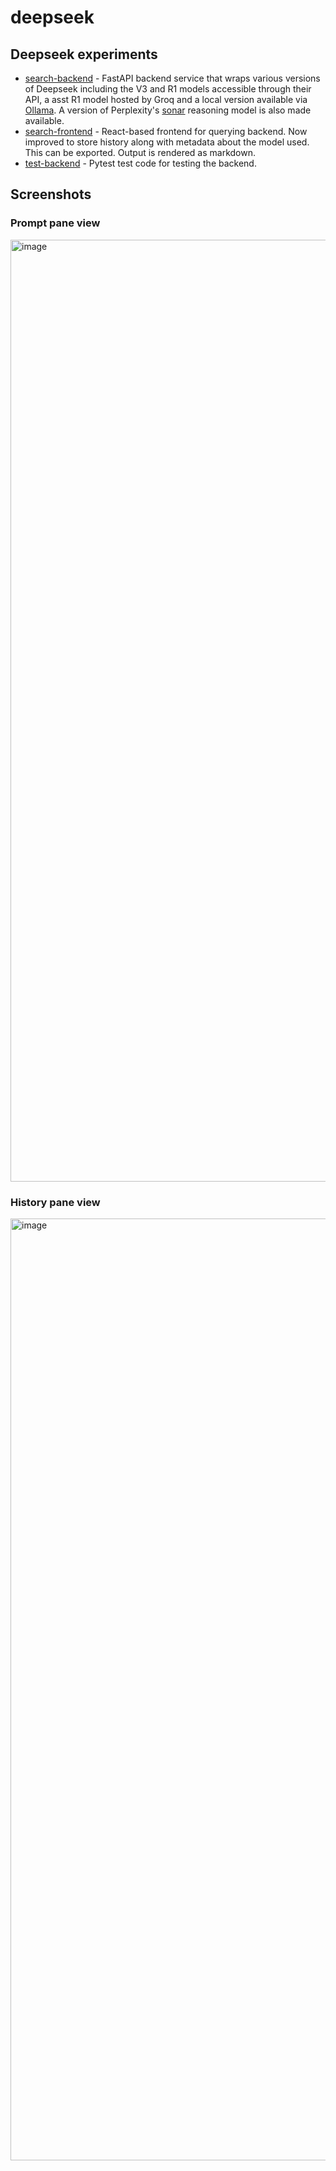# deepseek

## Deepseek experiments
* [search-backend](search-backend.py) - FastAPI backend service that wraps various versions of Deepseek including the V3 and R1 models accessible through their API, a asst R1 model hosted by Groq and a local version available via [Ollama](https://ollama.com/).  A version of Perplexity's [sonar]() reasoning model is also made available. 
* [search-frontend](search-frontend.html) - React-based frontend for querying backend.  Now improved to store history along with metadata about the model used.  This can be exported. Output is rendered as markdown.
* [test-backend](test-backend.py) - Pytest test code for testing the backend.

##  Screenshots
### Prompt pane view
<img width="1507" alt="image" src="https://github.com/user-attachments/assets/6a8cd6a5-b9c8-4263-b317-45af2d2c587c" />

### History pane view
<img width="1507" alt="image" src="https://github.com/user-attachments/assets/9e85921a-b11c-49d6-9973-53b401647001" />

